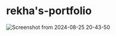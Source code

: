# rekha's-portfolio

![Screenshot from 2024-08-25 20-43-50](https://github.com/user-attachments/assets/280fb00c-94ef-42a9-baee-1a7f9aac518d)
